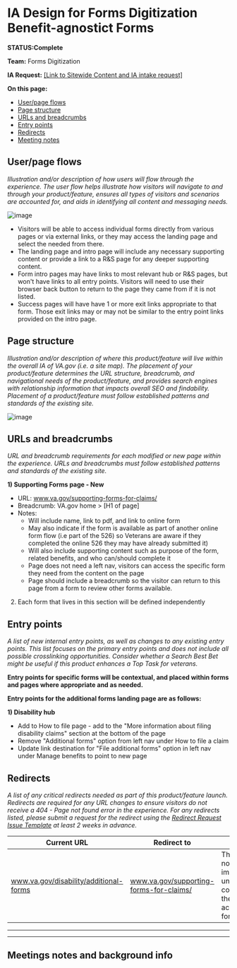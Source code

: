 # IA Design for Forms Digitization Benefit-agnostict Forms
**STATUS:Complete**

**Team:** Forms Digitization

**IA Request:** [[Link to Sitewide Content and IA intake request]](https://app.zenhub.com/workspaces/sitewide-content-accessibility-and-ia-63a1d63232beba0011a7833f/issues/gh/department-of-veterans-affairs/va.gov-team/57295)

**On this page:**
- [User/page flows](#flows)
- [Page structure](#map)
- [URLs and breadcrumbs](#url)
- [Entry points](#nav)
- [Redirects](#redirects)
- [Meeting notes](#notes)


## <a name="flows"></a>User/page flows <br>
*Illustration and/or description of how users will flow through the experience. The user flow helps illustrate how visitors will navigate to and through your product/feature, ensures all types of visitors and scenarios are accounted for, and aids in identifying all content and messaging needs.*

![image](https://github.com/department-of-veterans-affairs/va.gov-team/assets/20994159/b9f2788a-f3b8-4858-a89d-6484409cb485)


- Visitors will be able to access individual forms directly from various pages or via external links, or they may access the landing page and select the needed from there.
- The landing page and intro page will include any necessary supporting content or provide a link to a R&S page for any deeper supporting content.
- Form intro pages may have links to most relevant hub or R&S pages, but won't have links to all entry points. Visitors will need to use their browser back button to return to the page they came from if it is not listed.  
- Success pages will have have 1 or more exit links appropriate to that form. Those exit links may or may not be similar to the entry point links provided on the intro page.

## <a name="map"></a>Page structure<br>
*Illustration and/or description of where this product/feature will live within the overall IA of VA.gov (i.e. a site map). The placement of your product/feature determines the URL structure, breadcrumb, and navigational needs of the product/feature, and provides search engines with relationship information that impacts overall SEO and findability. Placement of a product/feature must follow established patterns and standards of the existing site.*

![image](https://github.com/department-of-veterans-affairs/va.gov-team/assets/20994159/69f9dacf-5d88-4763-a412-2452c4f90e4a)


## <a name="url"></a>URLs and breadcrumbs
*URL and breadcrumb requirements for each modified or new page within the experience. URLs and breadcrumbs must follow established patterns and standards of the existing site.*


**1) Supporting Forms page - New**
- URL: www.va.gov/supporting-forms-for-claims/
- Breadcrumb: VA.gov home > [H1 of page]
- Notes: 
  - Will include name, link to pdf, and link to online form
  - May also indicate if the form is available as part of another online form flow (i.e part of the 526) so Veterans are aware if they completed the online 526 they may have already submitted it)
  - Will also include supporting content such as purpose of the form, related benefits, and who can/should complete it
  - Page does not need a left nav, visitors can access the specific form they need from the content on the page
  - Page should include a breadcrumb so the visitor can return to this page from a form to review other forms available.  
 
2) Each form that lives in this section will be defined independently


## <a name="nav"></a>Entry points <br>
*A list of new internal entry points, as well as changes to any existing entry points. This list focuses on the primary entry points and does not include all possible crosslinking opportunities. Consider whether a Search Best Bet might be useful if this product enhances a Top Task for veterans.*

**Entry points for specific forms will be contextual, and placed within forms and pages where appropriate and as needed.** 

**Entry points for the additional forms landing page are as follows:**

**1) Disability hub**
- Add to How to file page - add to the "More information about filing disability claims" section at the bottom of the page
- Remove "Additional forms" option from left nav under How to file a claim
- Update link destination for "File additional forms" option in left nav under Manage benefits to point to new page


 

## <a name="redirects"></a>Redirects <br>
*A list of any critical redirects needed as part of this product/feature launch. Redirects are required for any URL changes to ensure visitors do not receive a 404 - Page not found error in the experience. For any redirects listed, please submit a request for the redirect using the [Redirect Request Issue Template](https://github.com/department-of-veterans-affairs/va.gov-team/issues/new?assignees=mnorthuis&labels=content-ia-team%2C+ia&template=redirect-request.md&title=Redirect+Request) at least 2 weeks in advance.*  


Current URL | Redirect to | Notes
--- | --- | ---
www.va.gov/disability/additional-forms | www.va.gov/supporting-forms-for-claims/ | This should not be implemented until all content on the page is accounted for
 




<hr>
<hr>

## <a name="notes"></a>Meetings notes and background info


